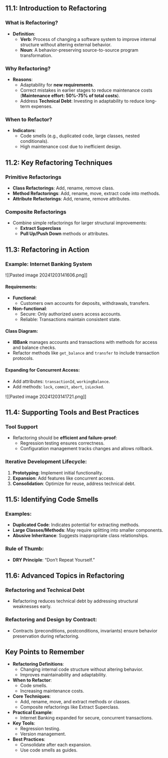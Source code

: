 ## 11.1: Introduction to Refactoring

### What is Refactoring?

- **Definition**:
  - **Verb**: Process of changing a software system to improve internal structure without altering external behavior.
  - **Noun**: A behavior-preserving source-to-source program transformation.

### Why Refactoring?

- **Reasons**:
  - Adaptability for **new requirements**.
  - Correct mistakes in earlier stages to reduce maintenance costs (**Maintenance effort: 50%-75% of total costs**).
  - Address **Technical Debt**: Investing in adaptability to reduce long-term expenses.

### When to Refactor?

- **Indicators**:
  - Code smells (e.g., duplicated code, large classes, nested conditionals).
  - High maintenance cost due to inefficient design.

## 11.2: Key Refactoring Techniques

### Primitive Refactorings

- **Class Refactorings**: Add, rename, remove class.
- **Method Refactorings**: Add, rename, move, extract code into methods.
- **Attribute Refactorings**: Add, rename, remove attributes.

### Composite Refactorings

- Combine simple refactorings for larger structural improvements:
  - **Extract Superclass**
  - **Pull Up/Push Down** methods or attributes.

## 11.3: Refactoring in Action

### Example: Internet Banking System

![[Pasted image 20241203141606.png]]

#### Requirements:

- **Functional**:
  - Customers own accounts for deposits, withdrawals, transfers.
- **Non-functional**:
  - Secure: Only authorized users access accounts.
  - Reliable: Transactions maintain consistent state.

#### Class Diagram:

- **IBBank** manages accounts and transactions with methods for access and balance checks.
- Refactor methods like `get_balance` and `transfer` to include transaction protocols.

#### Expanding for Concurrent Access:

- Add attributes: `transactionId`, `workingBalance`.
- Add methods: `lock`, `commit`, `abort`, `isLocked`.

![[Pasted image 20241203141721.png]]

## 11.4: Supporting Tools and Best Practices

### Tool Support

- Refactoring should be **efficient and failure-proof**:
  - Regression testing ensures correctness.
  - Configuration management tracks changes and allows rollback.

### Iterative Development Lifecycle:

1. **Prototyping**: Implement initial functionality.
2. **Expansion**: Add features like concurrent access.
3. **Consolidation**: Optimize for reuse, address technical debt.

## 11.5: Identifying Code Smells

### Examples:

- **Duplicated Code**: Indicates potential for extracting methods.
- **Large Classes/Methods**: May require splitting into smaller components.
- **Abusive Inheritance**: Suggests inappropriate class relationships.

### Rule of Thumb:

- **DRY Principle**: “Don’t Repeat Yourself.”

## 11.6: Advanced Topics in Refactoring

### Refactoring and Technical Debt

- Refactoring reduces technical debt by addressing structural weaknesses early.

### Refactoring and Design by Contract:

- Contracts (preconditions, postconditions, invariants) ensure behavior preservation during refactoring.

## Key Points to Remember

- **Refactoring Definitions**:
  - Changing internal code structure without altering behavior.
  - Improves maintainability and adaptability.
- **When to Refactor**:
  - Code smells.
  - Increasing maintenance costs.
- **Core Techniques**:
  - Add, rename, move, and extract methods or classes.
  - Composite refactorings like Extract Superclass.
- **Practical Example**:
  - Internet Banking expanded for secure, concurrent transactions.
- **Key Tools**:
  - Regression testing.
  - Version management.
- **Best Practices**:
  - Consolidate after each expansion.
  - Use code smells as guides.
